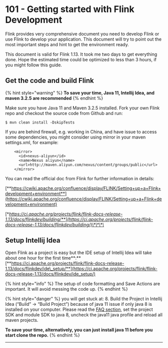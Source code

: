 # 101 - Getting started with Flink Development

Flink provides very comprehensive document you need to develop Flink or use Flink to develop your application. This document will try to point out the most important steps and hint to get the environment ready. 

This document is valid for Flink 1.13. It took me two days to get everything done. Hope the estimated time could be optimized to less than 3 hours, if you might follow this guide. 

## Get the code and build Flink

{% hint style="warning" %}
**To save your time, Java 11, Intellij Idea, and maven 3.2.5 are recommended**
{% endhint %}

Make sure you have Java 11 and Maven 3.2.5 installed. Fork your own Flink repo and checkout the source code from Github and run:

```
$ mvn clean install -DskipTests
```

If you are behind firewall, e.g. working in China, and have issue to access some dependencies, you might consider using mirror in your maven settings.xml, for example:

```markup
    <mirror>
      <id>nexus-aliyun</id>
      <name>Nexus aliyun</name>
      <url>http://maven.aliyun.com/nexus/content/groups/public</url>
    </mirror>
```

You can read the official doc from Flink for further information in details:

[**https://cwiki.apache.org/confluence/display/FLINK/Setting+up+a+Flink+development+environment**](https://cwiki.apache.org/confluence/display/FLINK/Setting+up+a+Flink+development+environment)

[**https://ci.apache.org/projects/flink/flink-docs-release-1.13/docs/flinkdev/building/**](https://ci.apache.org/projects/flink/flink-docs-release-1.13/docs/flinkdev/building/)\*\*\*\*

## Setup Intellij Idea

Open Flink as a project is easy but the IDE setup of Intellij Idea will take about one hour for the first time**:** [**https://ci.apache.org/projects/flink/flink-docs-release-1.13/docs/flinkdev/ide\_setup/**](https://ci.apache.org/projects/flink/flink-docs-release-1.13/docs/flinkdev/ide_setup/)

{% hint style="info" %}
The setup of code formatting and Save Actions are important. It will avoid messing the code up. 
{% endhint %}

{% hint style="danger" %}
you will get stuck at: 8. Build the Project in Intellij Idea \(“Build” → “Build Project”\) because of java 11 issue if only java 8 is installed on your computer. Please read the [FAQ section](https://ci.apache.org/projects/flink/flink-docs-release-1.13/docs/flinkdev/ide_setup/), set the project SDK and module SDK to java 8, uncheck the java11 java profile and reload all maven projects.

**To save your time, alternatively, you can just install java 11 before you start clone the repo.**
{% endhint %}

  
****

